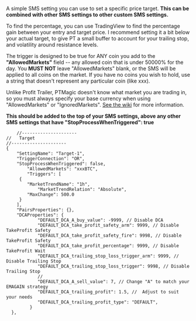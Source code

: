 A simple SMS setting you can use to set a specific price target.  **This can be combined with other SMS settings to other custom SMS settings.**

To find the percentage, you can use TradingView to find the percentage gain between your entry and target price.  I recommend setting it a bit below your actual target, to give PT a small buffer to account for your trailing stop, and volatility around resistance levels.


The trigger is designed to be true for ANY coin you add to the **"AllowedMarkets"** field -- any allowed coin that is under 50000% for the day.  You **MUST NOT** leave "AllowedMarkets" blank, or the SMS will be applied to all coins on the market.  If you have no coins you wish to hold, use a string that doesn't represent any particular coin (like xxx).

Unlike Profit Trailer, PTMagic doesn't know what market you are trading in, so you must always specify your base currency when using "AllowedMarkets" or "IgnoredMarkets".  [See the wiki](https://github.com/PTMagicians/PTMagic/wiki/settings.analyzer#allowedmarkets) for more information.

**This should be added to the top of your SMS settings, above any other SMS settings that have "StopProcessWhenTriggered": true**


        //---------------------
	//   Target			
	//---------------------
	{
        "SettingName": "Target-1",
        "TriggerConnection": "OR",
        "StopProcessWhenTriggered": false,
		    "AllowedMarkets": "xxxBTC",
		    "Triggers": [
         {
            "MarketTrendName": "1h",
		        "MarketTrendRelation": "Absolute",
            "MaxChange": 500.0
         }
        ],
        "PairsProperties": {},
        "DCAProperties": {
		        "DEFAULT_DCA_A_buy_value": -9999, // Disable DCA
		        "DEFAULT_DCA_take_profit_safety_arm": 9999, // Disable TakeProfit Safety
		        "DEFAULT_DCA_take_profit_safety_fire": 9998, // Disable TakeProfit Safety
		        "DEFAULT_DCA_take_profit_percentage": 9999, // Disable TakeProfit Wait
		        "DEFAULT_DCA_trailing_stop_loss_trigger_arm": 9999, // Disable Trailing Stop
		        "DEFAULT_DCA_trailing_stop_loss_trigger": 9998, // Disable Trailing Stop
		        //
		        "DEFAULT_DCA_A_sell_value": 7, // Change "A" to match your EMAGAIN strategy
		        "DEFAULT_DCA_trailing_profit": 1.5, //  Adjust to suit your needs
		        "DEFAULT_DCA_trailing_profit_type": "DEFAULT",
		     }
      },
